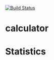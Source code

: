 [![Build Status](https://travis-ci.com/ahirpara2000/IS218-Stats-Calculator.svg?token=h1ZorcTzYBqoVuE8Wixa&branch=main)](https://travis-ci.com/github/ahirpara2000/IS218-Stats-Calculator)

# calculator

# Statistics
